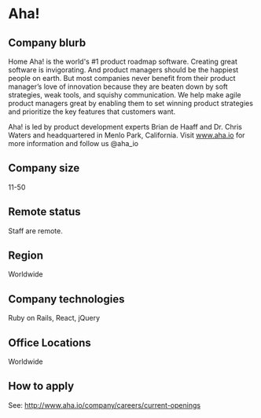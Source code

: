 # Aha!

## Company blurb

Home
Aha! is the world's #1 product roadmap software. Creating great software is invigorating. And product managers should be the happiest people on earth. But most companies never benefit from their product manager’s love of innovation because they are beaten down by soft strategies, weak tools, and squishy communication. We help make agile product managers great by enabling them to set winning product strategies and prioritize the key features that customers want. 

Aha! is led by product development experts Brian de Haaff and Dr. Chris Waters and headquartered in Menlo Park, California. Visit www.aha.io for more information and follow us @aha_io

## Company size

11-50

## Remote status

Staff are remote.

## Region

Worldwide

## Company technologies

Ruby on Rails, React, jQuery

## Office Locations

Worldwide

## How to apply

See: http://www.aha.io/company/careers/current-openings
